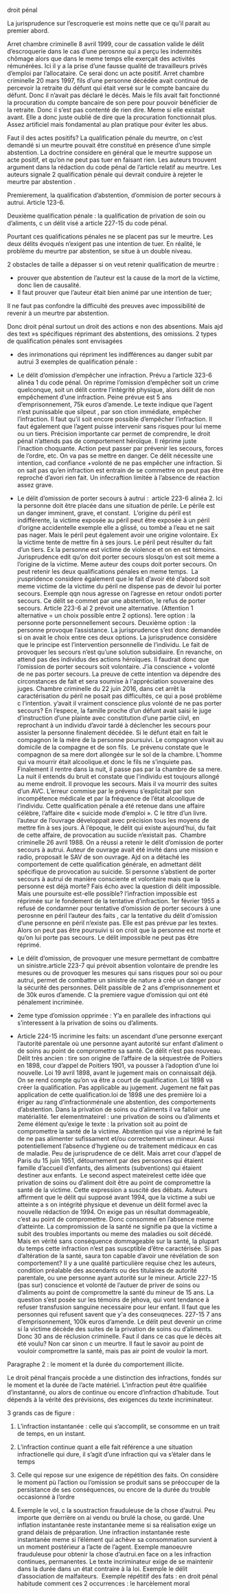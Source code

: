  droit pénal

  

La jurisprudence sur l’escroquerie est moins nette que ce qu’il parait au premier abord.

  

Arret chambre criminelle 8 avril 1999, cour de cassation valide le délit d’escroquerie dans le cas d’une perosnne qui a perçu les indemnités chômage alors que dans le meme temps elle exerçait des activités rémunérées. Ici il y a la prise d’une fausse qualité de travailleurs privés d’emploi par l’allocataire. Ce serai donc un acte positif. Arret chambre criminelle 20 mars 1997, fils d’une personne décédée avait continué de percevoir la retraite du défunt qui était versé sur le compte bancaire du défunt. Donc il n’avait pas déclaré le décès. Mais le fils avait fait fonctionné la procuration du compte bancaire de son pere pour pouvoir bénéficier de la retraite. Donc il s’est pas contenté de rien dire. Meme si elle existait avant. Elle a donc juste oublié de dire que la procuration fonctionnait plus. Assez artificiel mais fondamental au plan pratique pour éviter les abus.

  

Faut il des actes positifs? La qualification pénale du meurtre, on c’est demandé si un meurtre pouvait être constitué en présence d’une simple abstention. La doctrine considere en général que le meurtre suppose un acte positif, et qu’on ne peut pas tuer en faisant rien. Les auteurs trouvent argument dans la rédaction du code pénal de l’article relatif au meurtre. Les auteurs signale 2 qualification pénale qui devrait conduire à rejeter le meurtre par abstention .

  

Premierement, la qualification d’abstention, d’ommision de porter secours à autrui. Article 123-6. 

  

  

Deuxième qualification pénale : la qualification de privation de soin ou d’aliments, c un délit visé a article 227-15 du code pénal.

  

Pourtant ces qualifications pénales ne se placent pas sur le meurtre. Les deux délits évoqués n’exigent pas une intention de tuer. En réalité, le problème du meurtre par abstention, se situe à un double niveau. 

  

2 obstacles de taille a dépasser si on veut retenir qualification de meurtre :

- prouver que abstention de l’auteur est la cause de la mort de la victime, donc lien de causalité. 
- Il faut prouver que l’auteur était bien animé par une intention de tuer;

  

Il ne faut pas confondre la difficulté des preuves avec impossibilité de revenir à un meurtre par abstention. 

  

Donc droit pénal surtout un droit des actions e non des absentions. Mais ajd des text »s spécifiques réprimant des abstentions, des omissions. 2 types de qualification pénales sont envisagées

- des inrimonations qui répriment les indifférences au danger subit par autrui 3 exemples de qualification pénale :

- Le délit d’omission d’empêcher une infraction. Prévu a l’article 323-6 alinéa 1 du code pénal. On réprime l’omission d’empêcher soit un crime quelconque, soit un délit contre l’intégrité physique, alors délit de non empêchement d’une infraction. Peine prévue est 5 ans d’emprisonnement, 75k euros d’amende. Le texte indique que l’agent n’est punissable que silpeut , par son ction immédiate, empêcher l’infraction. Il faut qu’il soit encore possible d’empêcher l’infraction. Il faut également que l’agent puisse intervenir sans risques pour lui meme ou un tiers. Précision importante car permet de comprendre, le droit pénal n’attends pas de comportement héroïque. Il réprime juste l’inaction choquante. Action peut passer par prévenir les secours, forces de l’ordre, etc. On va pas se mettre en danger. Ce délit nécessite une intention, cad confiance +volonté de ne pas empêcher une infraction. Si on sait pas qu’en infraction est entrain de se commettre on peut pas être reproché d’avori rien fait. Un infecraftion limitée à l’absence de réaction assez grave. 
- Le délit d’omission de porter secours à autrui :  article 223-6 alinéa 2. Ici la personne doit être placée dans une situation de périle. Le périle est un danger imminent, grave, et constant.  L’origine du péril est indifférente, la victime exposée au péril peut être exposée à un péril d’origne accidentelle exemple elle a glissé, ou tombé a l’eau et ne sait pas nager. Mais le péril peut également avoir une origine volontaire. Ex la victime tente de mettre fin à ses jours. Le péril peut résulter du fait d’un tiers. Ex la personne est victime de violence et on en est témoins. Jurisprudence edit qu’on doit porter secours slosqu’on est soit meme a l’origine de la victime. Meme auteur des coups doit porter secours. On peut retenir les deux qualifications pénales en meme temps.  La jruspridence considere également que le fait d’avoir été d’abord soit meme victime de la victime du péril ne dispense pas de devoir lui porter secours. Exemple qqn nous agresse on l’agresse en retour ondoti porter secours. Ce délit se commet par une abstention, le refus de porter secours. Article 223-6 al 2 prévoit une alternative. (Attention 1 alternative = un choix possible entre 2 options). 1ere option : la personne porte personnellement secours. Deuxième option : la personne provoque l’assistance. La jurisprudence s’est donc demandée si on avait le choix entre ces deux options. La jurisprudence considère que le principe est l’intervention personnelle de l’individu. Le fait de provoquer les secours n’est qu’une solution subsidiaire. En revanche, on attend pas des individus des actions héroïques. Il faudrait donc que l’omission de porter secours soit volontaire. J’ia conscience + volonté de ne pas porter secours. La preuve de cette intention va dépendre des circonstances de fait et sera soumise à l'appréciation souveraine des juges. Chambre criminelle du 22 juin 2016, dans cet arrêt la caractérisation du péril ne posait pas difficultés, ce qui a posé problème c l’intention. y’avait il vraiment conscience plus volonté de ne pas porter secours? En l’espece, la famille proche d’un défunt avait saisi le juge d’instruction d’une plainte avec constitution d’une partie ciivl, en reprochant à un individu d’avoir tardé à déclencher les secours pour assister la personne finalement décédée. Si le défunt était en fait le compagnon le la mère de la personne poursuivi. Le compagnon vivait au domicile de la compagne et de son fils.  Le prévenu constate que le compagnon de sa mere dort allongée sur le sol de la chambre. L’homme qui va mourrir était alcoolique.et donc le fils ne s’inquiete pas. Finalement il rentre dans la nuit, il passe pas par la chambre de sa mere. La nuit il entends du bruit et constate que l’individu est toujours allongé au meme endroit. Il provoque les secours. Mais il va mourrir des suites d’un AVC. L’erreur commise par le prévenu s’explicitait par son incompétence médicale et par la fréquence de l’état alcoolique de l’individu. Cette qualification pénale a été retenue dans une affaire célèbre, l’affaire dite « suicide mode d’emploi ». C le titre d’un livre. l’auteur de l’ouvrage développait avec précision tous les moyens de mettre fin à ses jours. À l’époque, le délit qui existe aujourd’hui, du fait de cette affaire, de provocation au suciide n’existait pas.  Chambre criminelle 26 avril 1988. On a réussi a retenir le délit d’omission de porter secours à autrui. Auteur de ouvrage avait été invité dans une mission e radio, proposait le SAV de son ouvrage. Ajd on a détaché les comportement de cette qualification générale, en admettant délit spécifique de provocation au suicide. Si personne s’abstient de porter secours à autrui de manière consciente et volontaire mais que la personne est déjà morte? Fais écho avec la question di délit impossible. Mais une poursuite est-elle possible? l’infraction impossible est réprimée sur le fondement de la tentative d’infraction. 1er février 1955 a refusé de condamner pour tentative d’omission de porter secours à une perosnne en péril l’auteur des faits , car la tentative du délit d'omission d’une personne en péril n’existe pas. Elle est pas prévue par les textes. Alors on peut pas être poursuivi si on croit que la personne est morte et qu’on lui porte pas secours. Le délit impossible ne peut pas être réprimé.
- Le délit d’omission, de provoquer une mesure permettant de combattre un sinistre.article 223-7 qui prévoit absention volontaire de prendre les mesures ou de provoquer les mesures qui sans risques pour soi ou pour autrui, permet de combattre un sinistre de nature à créé un danger pour la sécurité des personnes. Délit passible de 2 ans d’emprisonnement et de 30k euros d’amende. C la premiere vague d’omission qui ont été pénalement incriminée.

- 2eme type d’omission opprimée : Y’a en parallele des infractions qui s’interessent à la privation de soins ou d’aliments.

- Article 224-15 incrimine les faits: un ascendant d’une personne exerçant l’autorité parentale où une personne ayant autorité sur enfant d’aliment o de soins au point de compromettre sa santé. Ce délit n’est pas nouveau. Délit très ancien : tire son origine de l’affaire de la séquestrée de Poitiers en 1898, cour d’appel de Poitiers 1901, va pousser à l’adoption d’une loi nouvelle. Loi 19 avril 1898, avant le jugement mais on connaissait déjà. On se rend compte qu’on va être a court de qualification. Loi 1898 va créer la qualification. Pas applicable au jugement. Jugement ne fait pas application de cette qualification.loi de 1898 une des première loi a ériger au rang d’infractionménale une abstention, des comportements d’abstention. Dans la privation de soins ou d’aliments il va falloir une matérialité. 1er elementmateirel : une privation de soins ou d’aliments et 2eme élément qu’exige le texte : la privation soit au point de compromettre la santé de la victime. Abstention qui vise a réprimé le fait de ne pas alimenter sufissament et/ou correctement un mineur. Aussi potentiellement l’absence d’hygiene ou de traitement médicaux en cas de maladie. Peu de jurisprudence de ce délit. Mais arret cour d’appel de Paris du 15 juin 1951, détournement par des personnes qui étaient famille d’accueil d’enfants, des aliments (subventions) qui étaient destiner aux enfants.  Le second aspect mateirelest cette idée que privation de soins ou d’aliment doit être au point de compromettre la santé de la victime. Cette expression a suscité des débats. Auteurs affirment que le délit qui supposé avant 1994, que la victime a subi ue atteinte a s on intégrité physique et devenue un délit formel avec la nouvelle rédaction de 1994. On exige pas un résultat dommageable, c’est au point de compromettre. Donc consommé en l’absence meme d’atteinte. La compromission de la santé ne signifie pa que la victime a subit des troubles importants ou meme des maladies ou soit décédé. Mais en vérité sans conséquence dommageable sur la santé, la plupart du temps cette infraction n’est pas suscptible d’être caractérisée. Si pas d’altération de la santé, saura ton capable d’avoir une révélation de son comportement? Il y a une qualité particulière requise chez les auteurs, condition préalable des ascendants ou des titulaires de autorité parentale, ou une personne ayant autorité sur le mineur. Article 227-15 (pas sur) conscience et volonté de l’autuer de priver de soins ou d’aliments au point de compromettre la santé du mineur de 15 ans. La question s’est posée sur les témoins de jehova, qui vont tendance à refuser transfusion sanguine necessaire pour leur enfant. Il faut que les personnes qui refusent savent que y'a des conseuqneces. 227-15 7 ans d’emprisonnement, 100k euros d’amende. Le délit peut devenir un crime si la victime décède des suites de la privation de soins ou d’aliments. Donc 30 ans de réclusion criminelle. Faut il dans ce cas que le décès ait été voulu? Non car sinon c un meurtre. Il faut le savoir au point de vouloir compromettre la santé, mais pas air point de vouloir la mort. 

  

Paragraphe 2 : le moment et la durée du comportement illicite.

  

Le droit pénal français procède a une distinction des infractions, fondés sur le moment et la durée de l’acte matériel. L’infraction peut être qualifiée d’instantanné, ou alors de continue ou encore d’infraction d’habitude. Tout dépends à la vérité des prévisions, des exigences du texte incriminateur.

  

3 grands cas de figure : 

1. L’infraction instantanée : celle qui s’accomplit, se consomme en un trait de temps, en un instant. 
2. L’infraction continue quant a elle fait référence a une situation infractionelle qui dure, il s’agit d’une infraction qui va s’étaler dans le temps
3. Celle qui repose sur une exigence de répétition des faits. On considère le moment pù l’action ou l’omission se produit sans se préoccuper de la persistance de ses conséquences, ou encore de la durée du trouble occasionné à l’ordre 

7. Exemple le vol, c la soustraction frauduleuse de la chose d’autrui. Peu importe que derrière on ai vendu ou brulé la chose, ou gardé. Une inflation instantanée reste instantanée meme si sa réalisation exige un grand délais de préparation. Une infraction instantanée reste instantanée meme si l’élément qui achève sa consommation survient à un moment postérieur a l’acte de l’agent. Exemple manoeuvre frauduleuse pour obtenir la chose d’autrui.en face on a les infraction continues, permanentes. Le texte incriminateur exige de se maintenir dans la durée dans un état contraire à la loi. Exemple le délit d’association de malfaiteurs.  Exemple répétitif des fats : en droit pénal habitude comment ces 2 occurrences : le harcèlement moral